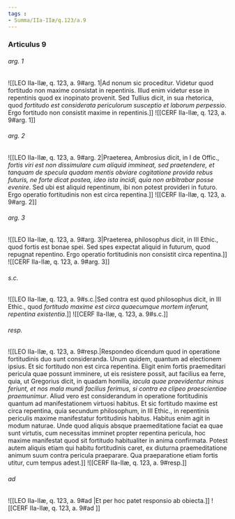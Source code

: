 ```yaml
---
tags : 
- Summa/IIa-IIæ/q.123/a.9
---
```


### Articulus 9

###### arg. 1
![[LEO IIa-IIæ, q. 123, a. 9#arg. 1|Ad nonum sic proceditur. Videtur quod fortitudo non maxime consistat in repentinis. Illud enim videtur esse in repentinis quod ex inopinato provenit. Sed Tullius dicit, in sua rhetorica, quod *fortitudo est considerata periculorum susceptio et laborum perpessio*. Ergo fortitudo non consistit maxime in repentinis.]]
![[CERF IIa-IIæ, q. 123, a. 9#arg. 1]]

###### arg. 2
![[LEO IIa-IIæ, q. 123, a. 9#arg. 2|Praeterea, Ambrosius dicit, in I de Offic., *fortis viri est non dissimulare cum aliquid immineat, sed praetendere, et tanquam de specula quadam mentis obviare cogitatione provida rebus futuris, ne forte dicat postea, ideo ista incidi, quia non arbitrabar posse evenire*. Sed ubi est aliquid repentinum, ibi non potest provideri in futuro. Ergo operatio fortitudinis non est circa repentina.]]
![[CERF IIa-IIæ, q. 123, a. 9#arg. 2]]

###### arg. 3
![[LEO IIa-IIæ, q. 123, a. 9#arg. 3|Praeterea, philosophus dicit, in III Ethic., quod fortis est bonae spei. Sed spes expectat aliquid in futurum, quod repugnat repentino. Ergo operatio fortitudinis non consistit circa repentina.]]
![[CERF IIa-IIæ, q. 123, a. 9#arg. 3]]

###### s.c.
![[LEO IIa-IIæ, q. 123, a. 9#s.c.|Sed contra est quod philosophus dicit, in III Ethic., quod *fortitudo maxime est circa quaecumque mortem inferunt, repentina existentia*.]]
![[CERF IIa-IIæ, q. 123, a. 9#s.c.]]

###### resp.
![[LEO IIa-IIæ, q. 123, a. 9#resp.|Respondeo dicendum quod in operatione fortitudinis duo sunt consideranda. Unum quidem, quantum ad electionem ipsius. Et sic fortitudo non est circa repentina. Eligit enim fortis praemeditari pericula quae possunt imminere, ut eis resistere possit, aut facilius ea ferre, quia, ut Gregorius dicit, in quadam homilia, *iacula quae praevidentur minus feriunt, et nos mala mundi facilius ferimus, si contra ea clipeo praescientiae praemunimur*. Aliud vero est considerandum in operatione fortitudinis quantum ad manifestationem virtuosi habitus. Et sic fortitudo maxime est circa repentina, quia secundum philosophum, in III Ethic., in repentinis periculis maxime manifestatur fortitudinis habitus. Habitus enim agit in modum naturae. Unde quod aliquis absque praemeditatione faciat ea quae sunt virtutis, cum necessitas imminet propter repentina pericula, hoc maxime manifestat quod sit fortitudo habitualiter in anima confirmata. Potest autem aliquis etiam qui habitu fortitudinis caret, ex diuturna praemeditatione animum suum contra pericula praeparare. Qua praeparatione etiam fortis utitur, cum tempus adest.]]
![[CERF IIa-IIæ, q. 123, a. 9#resp.]]

###### ad 
![[LEO IIa-IIæ, q. 123, a. 9#ad |Et per hoc patet responsio ab obiecta.]]
![[CERF IIa-IIæ, q. 123, a. 9#ad ]]

